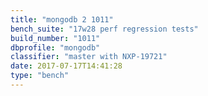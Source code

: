 ```yaml
---
title: "mongodb 2 1011"
bench_suite: "17w28 perf regression tests"
build_number: "1011"
dbprofile: "mongodb"
classifier: "master with NXP-19721"
date: 2017-07-17T14:41:28
type: "bench"
---
```

